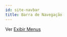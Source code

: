```yaml
---
id: site-navbar
title: Barra de Navegação
---
```


Ver [Exibir Menus](./menus-display#navigation-bar)